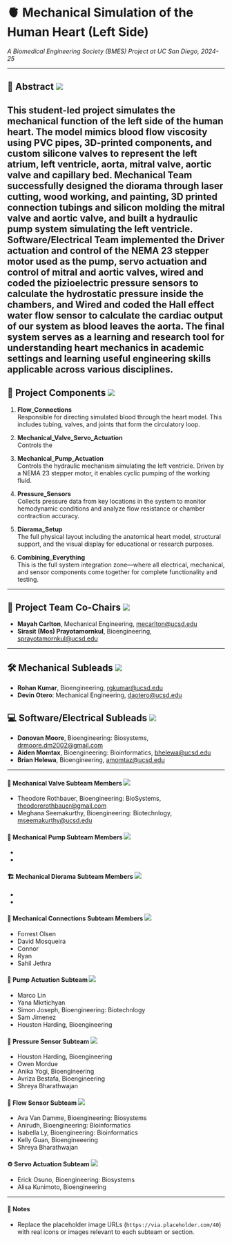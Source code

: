 # 🫀 Mechanical Simulation of the Human Heart (Left Side)
*A Biomedical Engineering Society (BMES) Project at UC San Diego, 2024-25*

---

## 📄 Abstract ![](https://via.placeholder.com/40)

This student-led project simulates the mechanical function of the **left side of the human heart**. The model mimics blood flow viscosity using PVC pipes, 3D-printed components, and custom silicone valves to represent the left atrium, left ventricle, aorta, mitral valve, aortic valve and capillary bed. **Mechanical Team** successfully designed the diorama through laser cutting, wood working, and painting, 3D printed connection tubings and silicon molding the mitral valve and aortic valve, and built a hydraulic pump system simulating the left ventricle. **Software/Electrical Team** implemented the Driver actuation and control of the NEMA 23 stepper motor used as the pump, servo actuation and control of mitral and aortic valves, wired and coded the pizioelectric pressure sensors to calculate the hydrostatic pressure inside the chambers, and Wired and coded the Hall effect water flow sensor to calculate the cardiac output of our system as blood leaves the aorta. The final system serves as a learning and research tool for understanding heart mechanics in academic settings and learning useful engineering skills applicable across various disciplines.
---

## 🧩 Project Components ![](https://via.placeholder.com/40)

1. **Flow_Connections**  
   Responsible for directing simulated blood through the heart model. This includes tubing, valves, and joints that form the circulatory loop.

2.  **Mechanical_Valve_Servo_Actuation**  
   Controls the 

3. **Mechanical_Pump_Actuation**  
   Controls the hydraulic mechanism simulating the left ventricle. Driven by a NEMA 23 stepper motor, it enables cyclic pumping of the working fluid.

4. **Pressure_Sensors**  
   Collects pressure data from key locations in the system to monitor hemodynamic conditions and analyze flow resistance or chamber contraction accuracy.

5. **Diorama_Setup**  
   The full physical layout including the anatomical heart model, structural support, and the visual display for educational or research purposes.

6. **Combining_Everything**  
   This is the full system integration zone—where all electrical, mechanical, and sensor components come together for complete functionality and testing.
   
---

## 👥 Project Team Co-Chairs ![](https://via.placeholder.com/40)
- **Mayah Carlton**, Mechanical Engineering, mecarlton@ucsd.edu
- **Sirasit (Mos) Prayotamornkul**, Bioengineering, sprayotamornkul@ucsd.edu

---

## 🛠 Mechanical Subleads ![](https://via.placeholder.com/40)
- **Rohan Kumar**, Bioengineering, rgkumar@ucsd.edu
- **Devin Otero**: Mechanical Engineering, daotero@ucsd.edu

## 💻 Software/Electrical Subleads ![](https://via.placeholder.com/40)
- **Donovan Moore**, Bioengineering: Biosystems, drmoore.dm2002@gmail.com
- **Aiden Momtax**, Bioengineering: Bioinformatics, bhelewa@ucsd.edu 
- **Brian Helewa**, Bioengineering, amomtaz@ucsd.edu

---

#### 🧪 Mechanical Valve Subteam Members ![](https://via.placeholder.com/40)
- Theodore Rothbauer, Bioengineering: BioSystems, theodorerothbauer@gmail.com
- Meghana Seemakurthy, Bioengineering: Biotechnlogy, mseemakurthy@ucsd.edu

#### 🔁 Mechanical Pump Subteam Members ![](https://via.placeholder.com/40)
-
-

#### 🏗 Mechanical Diorama Subteam Members ![](https://via.placeholder.com/40)
-
-

#### 🔗 Mechanical Connections Subteam Members ![](https://via.placeholder.com/40)
- Forrest Olsen
- David Mosqueira
- Connor
- Ryan
- Sahil Jethra

#### 🚿 Pump Actuation Subteam ![](https://via.placeholder.com/40)
- Marco Lin
- Yana Mkrtichyan
- Simon Joseph, Bioengineering: Biotechnlogy 
- Sam Jimenez
- Houston Harding, Bioengineering

#### 🔬 Pressure Sensor Subteam ![](https://via.placeholder.com/40)
- Houston Harding, Bioengineering 
- Owen Mordue
- Anika Yogi, Bioengineering
- Avriza Bestafa, Bioengineering
- Shreya Bharathwajan

#### 🌊 Flow Sensor Subteam ![](https://via.placeholder.com/40)
- Ava Van Damme, Bioengineering: Biosystems
- Anirudh, Bioengineering: Bioinformatics
- Isabella Ly, Bioengineering: Bioinformatics
- Kelly Guan, Bioengineeering
- Shreya Bharathwajan

#### ⚙ Servo Actuation Subteam ![](https://via.placeholder.com/40)
- Erick Osuno, Bioengineering: Biosystems
- Alisa Kunimoto, Bioengineering

---

#### 📝 Notes
- Replace the placeholder image URLs (`https://via.placeholder.com/40`) with real icons or images relevant to each subteam or section.
